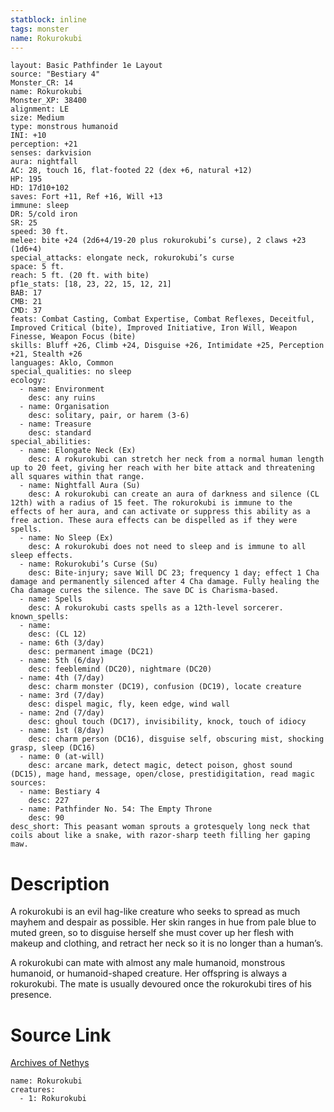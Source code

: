 ```yaml
---
statblock: inline
tags: monster
name: Rokurokubi
---
```

```statblock
layout: Basic Pathfinder 1e Layout
source: "Bestiary 4"
Monster_CR: 14
name: Rokurokubi
Monster_XP: 38400
alignment: LE
size: Medium
type: monstrous humanoid
INI: +10
perception: +21
senses: darkvision
aura: nightfall
AC: 28, touch 16, flat-footed 22 (dex +6, natural +12)
HP: 195
HD: 17d10+102
saves: Fort +11, Ref +16, Will +13
immune: sleep
DR: 5/cold iron
SR: 25
speed: 30 ft.
melee: bite +24 (2d6+4/19-20 plus rokurokubi’s curse), 2 claws +23 (1d6+4)
special_attacks: elongate neck, rokurokubi’s curse
space: 5 ft.
reach: 5 ft. (20 ft. with bite)
pf1e_stats: [18, 23, 22, 15, 12, 21]
BAB: 17
CMB: 21
CMD: 37
feats: Combat Casting, Combat Expertise, Combat Reflexes, Deceitful, Improved Critical (bite), Improved Initiative, Iron Will, Weapon Finesse, Weapon Focus (bite)
skills: Bluff +26, Climb +24, Disguise +26, Intimidate +25, Perception +21, Stealth +26
languages: Aklo, Common
special_qualities: no sleep
ecology:
  - name: Environment
    desc: any ruins
  - name: Organisation
    desc: solitary, pair, or harem (3-6)
  - name: Treasure
    desc: standard
special_abilities:
  - name: Elongate Neck (Ex)
    desc: A rokurokubi can stretch her neck from a normal human length up to 20 feet, giving her reach with her bite attack and threatening all squares within that range.
  - name: Nightfall Aura (Su)
    desc: A rokurokubi can create an aura of darkness and silence (CL 12th) with a radius of 15 feet. The rokurokubi is immune to the effects of her aura, and can activate or suppress this ability as a free action. These aura effects can be dispelled as if they were spells.
  - name: No Sleep (Ex)
    desc: A rokurokubi does not need to sleep and is immune to all sleep effects.
  - name: Rokurokubi’s Curse (Su)
    desc: Bite-injury; save Will DC 23; frequency 1 day; effect 1 Cha damage and permanently silenced after 4 Cha damage. Fully healing the Cha damage cures the silence. The save DC is Charisma-based.
  - name: Spells
    desc: A rokurokubi casts spells as a 12th-level sorcerer.
known_spells:
  - name:
    desc: (CL 12)
  - name: 6th (3/day)
    desc: permanent image (DC21)
  - name: 5th (6/day)
    desc: feeblemind (DC20), nightmare (DC20)
  - name: 4th (7/day)
    desc: charm monster (DC19), confusion (DC19), locate creature
  - name: 3rd (7/day)
    desc: dispel magic, fly, keen edge, wind wall
  - name: 2nd (7/day)
    desc: ghoul touch (DC17), invisibility, knock, touch of idiocy
  - name: 1st (8/day)
    desc: charm person (DC16), disguise self, obscuring mist, shocking grasp, sleep (DC16)
  - name: 0 (at-will)
    desc: arcane mark, detect magic, detect poison, ghost sound (DC15), mage hand, message, open/close, prestidigitation, read magic
sources:
  - name: Bestiary 4
    desc: 227
  - name: Pathfinder No. 54: The Empty Throne
    desc: 90
desc_short: This peasant woman sprouts a grotesquely long neck that coils about like a snake, with razor-sharp teeth filling her gaping maw.
```
# Description
A rokurokubi is an evil hag-like creature who seeks to spread as much mayhem and despair as possible. Her skin ranges in hue from pale blue to muted green, so to disguise herself she must cover up her flesh with makeup and clothing, and retract her neck so it is no longer than a human’s.

A rokurokubi can mate with almost any male humanoid, monstrous humanoid, or humanoid-shaped creature. Her offspring is always a rokurokubi. The mate is usually devoured once the rokurokubi tires of his presence.
# Source Link
[Archives of Nethys](https://aonprd.com/MonsterDisplay.aspx?ItemName=Rokurokubi)
```encounter-table
name: Rokurokubi
creatures:
  - 1: Rokurokubi
```
